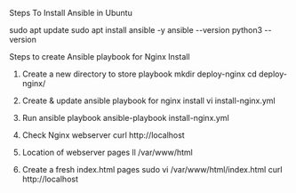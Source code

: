 Steps To Install Ansible in Ubuntu

sudo apt update
sudo apt install ansible -y
ansible --version
python3 --version

Steps to create Ansible playbook for Nginx Install

1. Create a new directory to store playbook
	mkdir deploy-nginx
	cd deploy-nginx/
	
2. Create & update ansible playbook for nginx install
	vi install-nginx.yml 

3. Run ansible playbook
	ansible-playbook install-nginx.yml

4. Check Nginx webserver
	curl http://localhost
	
5. Location of webserver pages
	ll /var/www/html

6. Create a fresh index.html pages
	sudo vi /var/www/html/index.html
	curl http://localhost